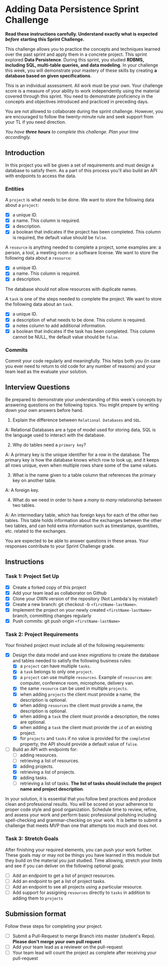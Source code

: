 # Adding Data Persistence Sprint Challenge 

**Read these instructions carefully. Understand exactly what is expected _before_ starting this Sprint Challenge.**

This challenge allows you to practice the concepts and techniques learned over the past sprint and apply them in a concrete project. This sprint explored **Data Persistence**. During this sprint, you studied **RDBMS, including SQL, multi-table queries, and data modeling**. In your challenge this week, you will demonstrate your mastery of these skills by creating **a database based on given specifications**.

This is an individual assessment. All work must be your own. Your challenge score is a measure of your ability to work independently using the material covered through this sprint. You need to demonstrate proficiency in the concepts and objectives introduced and practiced in preceding days.

You are not allowed to collaborate during the sprint challenge. However, you are encouraged to follow the twenty-minute rule and seek support from your TL if you need direction.

_You have **three hours** to complete this challenge. Plan your time accordingly._

## Introduction

In this project you will be given a set of requirements and must design a database to satisfy them. As a part of this process you'll also build an API with endpoints to access the data.

### Entities

A `project` is what needs to be done. We want to store the following data about a `project`:

-   [X] a unique ID.
-   [X] a name. This column is required.
-   [X] a description.
-   [X] a boolean that indicates if the project has been completed. This column is required, the default value should be `false`.

A `resource` is anything needed to complete a project, some examples are: a person, a tool, a meeting room or a software license. We want to store the following data about a `resource`:

-   [X] a unique ID.
-   [X] a name. This column is required.
-   [X] a description.

The database should not allow resources with duplicate names.

A `task` is one of the steps needed to complete the project. We want to store the following data about an `task`.

-   [X] a unique ID.
-   [X] a description of what needs to be done. This column is required.
-   [X] a notes column to add additional information.
-   [X] a boolean that indicates if the task has been completed. This column cannot be NULL, the default value should be `false`.

### Commits

Commit your code regularly and meaningfully. This helps both you (in case you ever need to return to old code for any number of reasons) and your team lead as the evaluate your solution.

## Interview Questions

Be prepared to demonstrate your understanding of this week's concepts by answering questions on the following topics. You might prepare by writing down your own answers before hand.

1. Explain the difference between `Relational Databases` and `SQL`.

A: Relational Databases are a type of model used for storing data, SQL is the language used to interact with the database.

2. Why do tables need a `primary key`?

A: A primary key is the unique identifier for a row in the database. The primary key is how the database knows which row to look up, and it keeps all rows unique, even when multiple rows share some of the same values.

3. What is the name given to a table column that references the primary key on another table.

A: A foreign key.

4. What do we need in order to have a _many to many_ relationship between two tables.

A: An intermediary table, which has foreign keys for each of the other two tables. This table holds information about the exchanges between the other two tables, and can hold extra information such as timestamps, quantities, etc. related to the exchanges.

You are expected to be able to answer questions in these areas. Your responses contribute to your Sprint Challenge grade.

## Instructions

### Task 1: Project Set Up

-   [X] Create a forked copy of this project
-   [X] Add your team lead as collaborator on Github
-   [X] Clone your OWN version of the repository (Not Lambda's by mistake!)
-   [X] Create a new branch: git checkout -b `<firstName-lastName>`.
-   [X] Implement the project on your newly created `<firstName-lastName>` branch, committing changes regularly
-   [X] Push commits: git push origin `<firstName-lastName>`

### Task 2: Project Requirements

Your finished project must include all of the following requirements:

-   [X] Design the data model and use _knex migrations_ to create the database and tables needed to satisfy the following business rules:
    -   [X] a `project` can have multiple `tasks`.
    -   [X] a `task` belongs to only one `project`.
    -   [X] a `project` can use multiple `resources`. Example of `resources` are: computer, conference room, microphone, delivery van.
    -   [X] the same `resource` can be used in multiple `projects`.
    -   [X] when adding `projects` the client must provide a name, the description is optional.
    -   [X] when adding `resources` the client must provide a name, the description is optional.
    -   [X] when adding a `task` the client must provide a description, the notes are optional.
    -   [X] when adding a `task` the client must provide the `id` of an existing project.
    -   [X] for `projects` and `tasks` if no value is provided for the `completed` property, the API should provide a default value of `false`.
-   [ ] Build an API with endpoints for:
    -   [ ] adding resources.
    -   [ ] retrieving a list of resources.
    -   [X] adding projects.
    -   [X] retrieving a list of projects.
    -   [X] adding tasks.
    -   [ ] retrieving a list of tasks. **The list of tasks should include the project name and project description**.

In your solution, it is essential that you follow best practices and produce clean and professional results. You will be scored on your adherence to proper code style and good organization. Schedule time to review, refine, and assess your work and perform basic professional polishing including spell-checking and grammar-checking on your work. It is better to submit a challenge that meets MVP than one that attempts too much and does not.

### Task 3: Stretch Goals

After finishing your required elements, you can push your work further. These goals may or may not be things you have learned in this module but they build on the material you just studied. Time allowing, stretch your limits and see if you can deliver on the following optional goals:

-   [ ] Add an endpoint to get a list of project resources.
-   [ ] Add an endpoint to get a list of project tasks.
-   [ ] Add an endpoint to see all projects using a particular resource.
-   [ ] Add support for assigning `resources` directly to `tasks` in addition to adding them to `projects`

## Submission format

Follow these steps for completing your project.

-   [ ] Submit a Pull-Request to merge <firstName-lastName> Branch into master (student's Repo). **Please don't merge your own pull request**
-   [ ] Add your team lead as a reviewer on the pull-request
-   [ ] Your team lead will count the project as complete after receiving your pull-request
